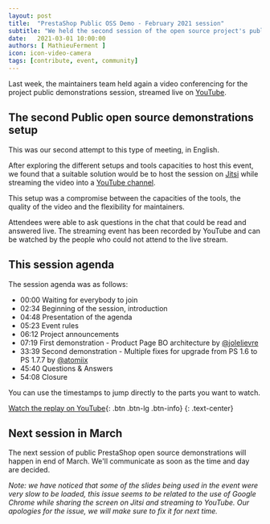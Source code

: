 ```yaml
---
layout: post
title:  "PrestaShop Public OSS Demo - February 2021 session"
subtitle: "We held the second session of the open source project's public demo"
date:   2021-03-01 10:00:00
authors: [ MathieuFerment ]
icon: icon-video-camera
tags: [contribute, event, community]
---
```


Last week, the maintainers team held again a video conferencing for the project public demonstrations session, streamed live on [YouTube](https://youtu.be/JBvJgoo-rLg).

## The second Public open source demonstrations setup

This was our second attempt to this type of meeting, in English.

After exploring the different setups and tools capacities to host this event, we found that a suitable solution would be to host the session on [Jitsi](https://jitsi.org/) while streaming the video into a [YouTube channel](https://www.youtube.com/channel/UCchgBHHhl5Vu7HgjrzpvVQQ).

This setup was a compromise between the capacities of the tools, the quality of the video and the flexibility for maintainers.

Attendees were able to ask questions in the chat that could be read and answered live. The streaming event has been recorded by YouTube and can be watched by the people who could not attend to the live stream.

## This session agenda

The session agenda was as follows:

- 00:00 Waiting for everybody to join
- 02:34 Beginning of the session, introduction
- 04:48 Presentation of the agenda
- 05:23 Event rules
- 06:12 Project announcements
- 07:19 First demonstration - Product Page BO architecture by [@jolelievre](http://github.com/jolelievre)
- 33:39 Second demonstration - Multiple fixes for upgrade from PS 1.6 to PS 1.7.7 by [@atomiix](http://github.com/atomiix)
- 45:40 Questions & Answers
- 54:08 Closure

You can use the timestamps to jump directly to the parts you want to watch.

[Watch the replay on YouTube](https://youtu.be/JBvJgoo-rLg){: .btn .btn-lg .btn-info}
{: .text-center}

## Next session in March

The next session of public PrestaShop open source demonstrations will happen in end of March. We'll communicate as soon as the time and day are decided.

_Note: we have noticed that some of the slides being used in the event were very slow to be loaded, this issue seems to be related to the use of Google Chrome while sharing the screen on Jitsi and streaming to YouTube. Our apologies for the issue, we will make sure to fix it for next time._
